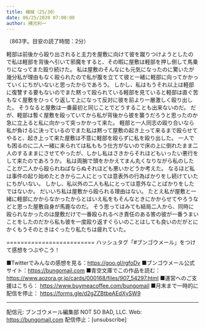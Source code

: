 ```yaml
---
title: 機械（25/30）
date: 06/25/2020 07:00:00
author: 横光利一
---
```


（863字。目安の読了時間：2分）

軽部は前後から殴り出されると主力を屋敷に向けて彼を蹴りつけようとしたので私は軽部を背後へ引いて邪魔をすると、その暇に屋敷は軽部を押し倒して馬乗りになってまた殴り続けた。
私は屋敷のそんなにも元気になったのに驚いたが幾分私が理由もなく殴られたので私が腹を立てて彼と一緒に軽部に向ってかかっていくにちがいないと思ったからであろう。
しかし、私はもうそれ以上は軽部に復讐する要もないのでまた黙って殴られている軽部を見ていると軽部は直ぐ苦もなく屋敷をひっくり返して上になって反対に彼を前より一層激しく殴り出した。
そうなると屋敷は一番最初と同じことでどうすることも出来ないのだ。
だが、軽部は暫く屋敷を殴っていてから私が背後から彼を襲うだろうと思ったのか急に立上ると私に向かって突っかかって来た。
軽部と一人同志の殴り合いなら私が負けるに決っているのでまた私は黙って屋敷の起き上って来るまで殴らせてやると、起き上って来た屋敷は不意に軽部を殴らずに私を殴り出した。
一人でも困るのに二人一緒に来られては私ももう仕方がないので床の上に倒れたまま二人のするままにさせてやったが、しかし私はさきからそれほどもいったい悪行をして来たのであろうか。
私は両腕で頭をかかえてまん丸くなりながら私のしたことが二人から殴られねばならぬそれほども悪いかどうか考えた。
なるほど私は事件の起り始めたときから二人にとっては意表外の行為ばかりをし続けていたにちがいない。
しかし、私以外の二人も私にとっては意外なことばかりをしたではないか。
だいいち私は屋敷から殴られる理由はない。
たとえ私が屋敷と一緒に軽部にかからなかったからとはいえ私をもそんなときにかからせてやろうなどと思った屋敷自身が馬鹿なのだ。
そう思ってはみても結局二人から、同時に殴られなかったのは屋敷だけで一番殴られるべき責任のある筈の彼が一番うまいことをしたのだから私も彼を一度殴り返すぐらいのことはしても良いのだがとにかくもうそのときはぐったり私たちは疲れていた。

=========================
ハッシュタグ「#ブンゴウメール」をつけて感想をつぶやこう！　


■Twitterでみんなの感想を見る：https://goo.gl/rgfoDv
■ブンゴウメール公式サイト：https://bungomail.com
■青空文庫でこの作品を読む：https://www.aozora.gr.jp/cards/000168/files/907_54297.html
■運営へのご支援はこちら： https://www.buymeacoffee.com/bungomail
■月末まで一時的に配信を停止： https://forms.gle/d2gZZBtbeAEdXySW9

-------
配信元: ブンゴウメール編集部
NOT SO BAD, LLC.
Web: https://bungomail.com
配信停止：[unsubscribe]

